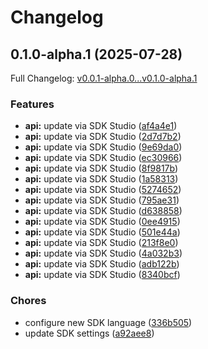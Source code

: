 # Changelog

## 0.1.0-alpha.1 (2025-07-28)

Full Changelog: [v0.0.1-alpha.0...v0.1.0-alpha.1](https://github.com/nextbillion-ai/nextbillion-sdk-python/compare/v0.0.1-alpha.0...v0.1.0-alpha.1)

### Features

* **api:** update via SDK Studio ([af4a4e1](https://github.com/nextbillion-ai/nextbillion-sdk-python/commit/af4a4e1dcb35063fe690209d09488a3bcbbf6f2a))
* **api:** update via SDK Studio ([2d7d7b2](https://github.com/nextbillion-ai/nextbillion-sdk-python/commit/2d7d7b2544ecd70b6c3f1e74c8c5f4760527da24))
* **api:** update via SDK Studio ([9e69da0](https://github.com/nextbillion-ai/nextbillion-sdk-python/commit/9e69da05cb56954600f26c7efdce4112d41bb982))
* **api:** update via SDK Studio ([ec30966](https://github.com/nextbillion-ai/nextbillion-sdk-python/commit/ec30966e6cefe4e47042eacb31245d78823097ac))
* **api:** update via SDK Studio ([8f9817b](https://github.com/nextbillion-ai/nextbillion-sdk-python/commit/8f9817b249e2c335388eea2b207b2aec073aa483))
* **api:** update via SDK Studio ([1a58313](https://github.com/nextbillion-ai/nextbillion-sdk-python/commit/1a58313f88a98541eecda1f732051f3ed3cf9985))
* **api:** update via SDK Studio ([5274652](https://github.com/nextbillion-ai/nextbillion-sdk-python/commit/52746522fe2999bf34af34c00fac0067bbf5f497))
* **api:** update via SDK Studio ([795ae31](https://github.com/nextbillion-ai/nextbillion-sdk-python/commit/795ae3119cec0b342a22d793438a53f6302106d8))
* **api:** update via SDK Studio ([d638858](https://github.com/nextbillion-ai/nextbillion-sdk-python/commit/d6388586d5b849960b556a1ef17befe104af10e8))
* **api:** update via SDK Studio ([0ee4915](https://github.com/nextbillion-ai/nextbillion-sdk-python/commit/0ee4915c4fa9356adfe99abdf4fce1f77cdb515f))
* **api:** update via SDK Studio ([501e44a](https://github.com/nextbillion-ai/nextbillion-sdk-python/commit/501e44ad9e7a7dac6ef6815d44749bbfd251520b))
* **api:** update via SDK Studio ([213f8e0](https://github.com/nextbillion-ai/nextbillion-sdk-python/commit/213f8e058c7bbd97aaa536d01090ae5a6fa49cc4))
* **api:** update via SDK Studio ([4a032b3](https://github.com/nextbillion-ai/nextbillion-sdk-python/commit/4a032b347dcf068449f7e950ff9dda83899ff59d))
* **api:** update via SDK Studio ([adb122b](https://github.com/nextbillion-ai/nextbillion-sdk-python/commit/adb122b947a235f8775404a7f852c0d91015dff3))
* **api:** update via SDK Studio ([8340bcf](https://github.com/nextbillion-ai/nextbillion-sdk-python/commit/8340bcf8e4ba9b769f79788bf77ec50529825e1e))


### Chores

* configure new SDK language ([336b505](https://github.com/nextbillion-ai/nextbillion-sdk-python/commit/336b505ae05e26842d3fdd2518c253001bc21d02))
* update SDK settings ([a92aee8](https://github.com/nextbillion-ai/nextbillion-sdk-python/commit/a92aee8914855da3fa259d31e81de56291c536a0))

